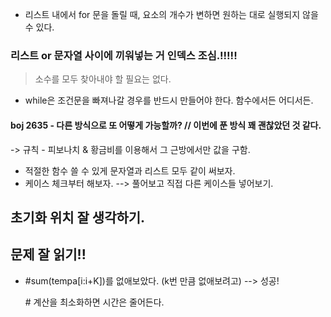 * 리스트 내에서 for 문을 돌릴 때, 요소의 개수가 변하면 원하는 대로 실행되지 않을 수 있다.
### 리스트 or 문자열 사이에 끼워넣는 거 인덱스 조심.!!!!!



> 소수를 모두 찾아내야 할 필요는 없다.

* while은 조건문을 빠져나갈 경우를 반드시 만들어야 한다. 함수에서든 어디서든.





#### boj 2635 - 다른 방식으로 또 어떻게 가능할까? // 이번에 푼 방식 꽤 괜찮았던 것 같다.

-> 규칙 - 피보나치 & 황금비를 이용해서 그 근방에서만 값을 구함.



* 적절한 함수 쓸 수 있게 문자열과 리스트 모두 같이 써보자.
* 케이스 체크부터 해보자.
  --> 풀어보고 직접 다른 케이스들 넣어보기.



## 초기화 위치 잘 생각하기.

## 문제 잘 읽기!!



* #sum(tempa[i:i+K])를 없애보았다. (k번 만큼 없애보려고) --> 성공!

  \# 계산을 최소화하면 시간은 줄어든다.